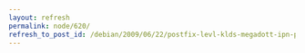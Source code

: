 ```yaml
---
layout: refresh
permalink: node/620/
refresh_to_post_id: /debian/2009/06/22/postfix-levl-klds-megadott-ipn-postifx-msodik-pldny-konfigurlsa
---
```

